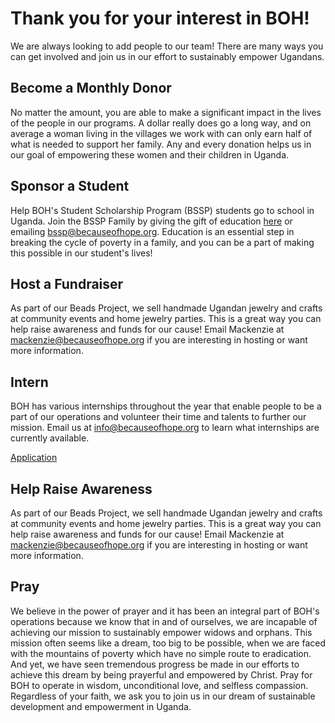 # Thank you for your interest in BOH!

We are always looking to add people to our team!  There are many ways you can
get involved and join us in our effort to sustainably empower Ugandans.

## Become a Monthly Donor

No matter the amount, you are able to make a significant impact in the lives
of the people in our programs.  A dollar really does go a long way, and on
average a woman living in the villages we work with can only earn half of what
is needed to support her family.  Any and every donation helps us in our goal
of empowering these women and their children in Uganda.

## Sponsor a Student

Help BOH's Student Scholarship Program (BSSP) students go to school in Uganda.
Join the BSSP Family by giving the gift of education [here](/programs/bssp/) or
emailing <bssp@becauseofhope.org>. Education is an essential step in breaking
the cycle of poverty in a family, and you can be a part of making this possible
in our student's lives!

## Host a Fundraiser

As part of our Beads Project, we sell handmade Ugandan jewelry and crafts at
community events and home jewelry parties. This is a great way you can help
raise awareness and funds for our cause! Email Mackenzie at
<mackenzie@becauseofhope.org> if you are interesting in hosting or want more
information.

## Intern

BOH has various internships throughout the year that enable people to be a 
part of our operations and volunteer their time and talents to further our 
mission. Email us at <info@becauseofhope.org> to learn what internships are 
currently available.

<a class="arrow button" target="_blank" href='https://docs.google.com/a/becauseofhope.org/document/d/1SIQtefP_18JPQvi9aUt5FVkX2Ned8Y_M9VqMzgsq1Sk/edit?usp=sharing'>Application</a>


## Help Raise Awareness

As part of our Beads Project, we sell handmade Ugandan jewelry and crafts at
community events and home jewelry parties. This is a great way you can help
raise awareness and funds for our cause! Email Mackenzie at
<mackenzie@becauseofhope.org> if you are interesting in hosting or want more
information.

## Pray

We believe in the power of prayer and it has been an integral part of BOH's
operations because we know that in and of ourselves, we are incapable of
achieving our mission to sustainably empower widows and orphans. This mission
often seems like a dream, too big to be possible, when we are faced with the
mountains of poverty which have no simple route to eradication.  And yet, we
have seen tremendous progress be made in our efforts to achieve this dream by
being prayerful and empowered by Christ. Pray for BOH to operate in wisdom,
unconditional love, and selfless compassion.  Regardless of your faith, we ask
you to join us in our dream of sustainable development and empowerment in
Uganda.
